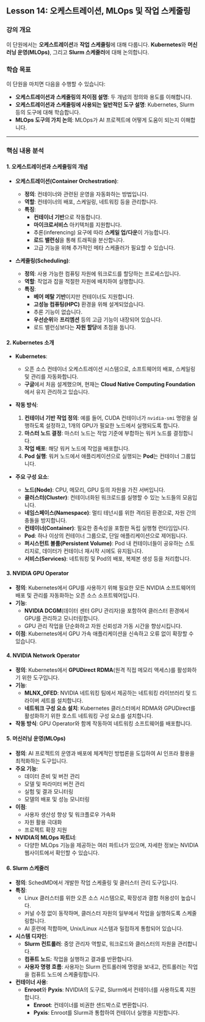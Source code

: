 ## **Lesson 14: 오케스트레이션, MLOps 및 작업 스케줄링**

### **강의 개요**

이 단원에서는 **오케스트레이션**과 **작업 스케줄링**에 대해 다룹니다. **Kubernetes**와 **머신러닝 운영(MLOps)**, 그리고 **Slurm 스케줄러**에 대해 논의합니다.

### **학습 목표**

이 단원을 마치면 다음을 수행할 수 있습니다:

- **오케스트레이션과 스케줄링의 차이점 설명**: 두 개념의 정의와 용도를 이해합니다.
- **오케스트레이션과 스케줄링에 사용되는 일반적인 도구 설명**: Kubernetes, Slurm 등의 도구에 대해 학습합니다.
- **MLOps 도구의 가치 논의**: MLOps가 AI 프로젝트에 어떻게 도움이 되는지 이해합니다.

---

### **핵심 내용 분석**

#### **1. 오케스트레이션과 스케줄링의 개념**

- **오케스트레이션(Container Orchestration)**:

  - **정의**: 컨테이너와 관련된 운영을 자동화하는 방법입니다.
  - **역할**: 컨테이너의 배포, 스케일링, 네트워킹 등을 관리합니다.
  - **특징**:
    - **컨테이너 기반**으로 작동합니다.
    - **마이크로서비스** 아키텍처를 지원합니다.
    - 추론(inferencing) 요구에 따라 **스케일 업/다운**이 가능합니다.
    - **로드 밸런싱**을 통해 트래픽을 분산합니다.
    - 고급 기능을 위해 추가적인 메타 스케줄러가 필요할 수 있습니다.

- **스케줄링(Scheduling)**:

  - **정의**: 사용 가능한 컴퓨팅 자원에 워크로드를 할당하는 프로세스입니다.
  - **역할**: 작업과 잡을 적절한 자원에 배치하여 실행합니다.
  - **특징**:
    - **베어 메탈 기반**이지만 컨테이너도 지원합니다.
    - **고성능 컴퓨팅(HPC)** 환경을 위해 설계되었습니다.
    - 추론 기능이 없습니다.
    - **우선순위**와 **프리엠션** 등의 고급 기능이 내장되어 있습니다.
    - 로드 밸런싱보다는 **자원 할당**에 초점을 둡니다.

#### **2. Kubernetes 소개**

- **Kubernetes**:

  - 오픈 소스 컨테이너 오케스트레이션 시스템으로, 소프트웨어의 배포, 스케일링 및 관리를 자동화합니다.
  - **구글**에서 처음 설계했으며, 현재는 **Cloud Native Computing Foundation**에서 유지 관리하고 있습니다.

- **작동 방식**:

  1. **컨테이너 기반 작업 정의**: 예를 들어, CUDA 컨테이너가 `nvidia-smi` 명령을 실행하도록 설정하고, 1개의 GPU가 필요한 노드에서 실행되도록 합니다.
  2. **마스터 노드 결정**: 마스터 노드는 작업 기준에 부합하는 워커 노드를 결정합니다.
  3. **작업 배포**: 해당 워커 노드에 작업을 배포합니다.
  4. **Pod 실행**: 워커 노드에서 애플리케이션으로 실행되는 **Pod**는 컨테이너 그룹입니다.

- **주요 구성 요소**:

  - **노드(Node)**: CPU, 메모리, GPU 등의 자원을 가진 서버입니다.
  - **클러스터(Cluster)**: 컨테이너화된 워크로드를 실행할 수 있는 노드들의 모음입니다.
  - **네임스페이스(Namespace)**: 멀티 테넌시를 위한 격리된 환경으로, 자원 간의 충돌을 방지합니다.
  - **컨테이너(Container)**: 필요한 종속성을 포함한 독립 실행형 런타임입니다.
  - **Pod**: 하나 이상의 컨테이너 그룹으로, 단일 애플리케이션으로 제어됩니다.
  - **퍼시스턴트 볼륨(Persistent Volume)**: Pod 내 컨테이너들이 공유하는 스토리지로, 데이터가 컨테이너 재시작 시에도 유지됩니다.
  - **서비스(Services)**: 네트워킹 및 Pod의 배포, 복제본 생성 등을 처리합니다.

#### **3. NVIDIA GPU Operator**

- **정의**: Kubernetes에서 GPU를 사용하기 위해 필요한 모든 NVIDIA 소프트웨어의 배포 및 관리를 자동화하는 오픈 소스 소프트웨어입니다.
- **기능**:
  - **NVIDIA DCGM**(데이터 센터 GPU 관리자)을 포함하여 클러스터 환경에서 GPU를 관리하고 모니터링합니다.
  - GPU 관리 작업을 단순화하고 자원 신뢰성과 가동 시간을 향상시킵니다.
- **이점**: Kubernetes에서 GPU 가속 애플리케이션을 신속하고 오류 없이 확장할 수 있습니다.

#### **4. NVIDIA Network Operator**

- **정의**: Kubernetes에서 **GPUDirect RDMA**(원격 직접 메모리 액세스)를 활성화하기 위한 도구입니다.
- **기능**:
  - **MLNX_OFED**: NVIDIA 네트워킹 팀에서 제공하는 네트워킹 라이브러리 및 드라이버 세트를 설치합니다.
  - **네트워크 구성 요소 설치**: Kubernetes 클러스터에서 RDMA와 GPUDirect를 활성화하기 위한 호스트 네트워킹 구성 요소를 설치합니다.
- **작동 방식**: GPU Operator와 함께 작동하여 네트워킹 소프트웨어를 배포합니다.

#### **5. 머신러닝 운영(MLOps)**

- **정의**: AI 프로젝트의 운영과 배포에 체계적인 방법론을 도입하여 AI 인프라 활용을 최적화하는 도구입니다.
- **주요 기능**:
  - 데이터 준비 및 버전 관리
  - 모델 및 파라미터 버전 관리
  - 실험 및 결과 모니터링
  - 모델의 배포 및 성능 모니터링
- **이점**:
  - 사용자 생산성 향상 및 워크플로우 가속화
  - 자원 활용 극대화
  - 프로젝트 확장 지원
- **NVIDIA의 MLOps 파트너**:
  - 다양한 MLOps 기능을 제공하는 여러 파트너가 있으며, 자세한 정보는 NVIDIA 웹사이트에서 확인할 수 있습니다.

#### **6. Slurm 스케줄러**

- **정의**: SchedMD에서 개발한 작업 스케줄링 및 클러스터 관리 도구입니다.
- **특징**:
  - Linux 클러스터를 위한 오픈 소스 시스템으로, 확장성과 결함 허용성이 높습니다.
  - 커널 수정 없이 동작하며, 클러스터 자원의 일부에서 작업을 실행하도록 스케줄링합니다.
  - AI 훈련에 적합하며, Unix/Linux 시스템과 밀접하게 통합되어 있습니다.
- **시스템 디자인**:
  - **Slurm 컨트롤러**: 중앙 관리자 역할로, 워크로드와 클러스터의 자원을 관리합니다.
  - **컴퓨트 노드**: 작업을 실행하고 결과를 반환합니다.
  - **사용자 명령 흐름**: 사용자는 Slurm 컨트롤러에 명령을 보내고, 컨트롤러는 작업을 컴퓨트 노드에 스케줄링합니다.
- **컨테이너 사용**:
  - **Enroot**와 **Pyxis**: NVIDIA의 도구로, Slurm에서 컨테이너를 사용하도록 지원합니다.
    - **Enroot**: 컨테이너를 비권한 샌드박스로 변환합니다.
    - **Pyxis**: Enroot를 Slurm과 통합하여 컨테이너 실행을 지원합니다.